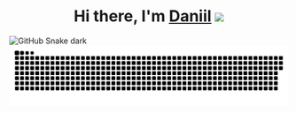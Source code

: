 
<h1 align="center">Hi there, I'm <a href="https://vk.com/semendaniel" target="_blank">Daniil</a> 
<img src="https://github.com/blackcater/blackcater/raw/main/images/Hi.gif" height="32"/></h1>


![GitHub Snake dark](github-snake-dark.svg#gh-dark-mode-only)
![Semenov-D snake sng](https://github.com/Semenov-D/Semenov-D/blob/output/github-contribution-grid-snake.svg?palette=github-dark)
